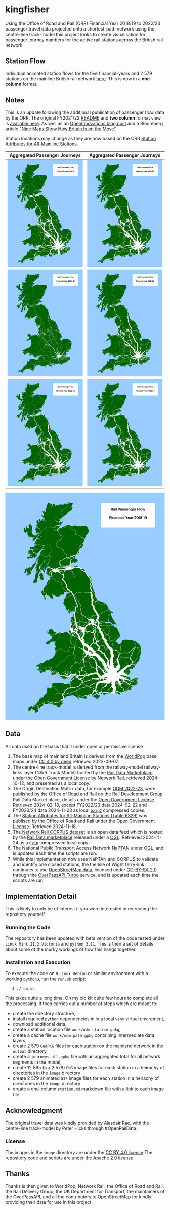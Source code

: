 # kingfisher
Using the Office of Road and Rail (ORR) Financial Year 2018/19 to 2022/23 passenger travel data projected onto a shortest-path network using the centre-line track-model this project looks to create visualisation for passenger journey numbers for the active rail stations across the British rail network.

## Station Flow
Individual animated station flows for the five financial-years and 2 579 stations on the mainline British rail network [here](station-update.md). This is now in a **one column** format.

## Notes
This is an update following the additional publication of passenger flow data by the ORR. The original FY2021/22 [README](README-alt.md) and **two column** format view is [available here](stations.md). As well as an [OpenInnovations blog post](https://open-innovations.org/blog/2024-01-08-passenger-journeys-pictures-at-a-rail-transport-exhibition) and a Bloomberg article ["Nine Maps Show How Britain Is on the Move"](https://www.bloomberg.com/news/features/2024-02-08/british-rail-train-ticket-data-maps-show-how-a-nation-travels-before-hs2)

Station locations may change as they are now based on the ORR [Station Attributes for All-Mainline Stations](https://raildata.org.uk/dataProduct/P-f9c7e715-1367-47b0-aee3-38d73d2ebe04/dataFiles).

|Aggregated Passenger Journeys|Aggregated Passenger Journeys|
|---|---|
|![](base/j1-model-201819.png)|![](base/j1-model-201920.png)|
|![](base/j1-model-202021.png)|![](base/j1-model-202122.png)|
|![](base/j1-model-202223.png)|![](base/j1-model-202324.png)|

![](base/j1-model-animation.gif)

## Data
All data used on the basis that it under open or permissive license

1. The base map of mainland Britain is derived from the [WorldPop](https://hub.worldpop.org) base maps under [CC 4.0 by deed](https://creativecommons.org/licenses/by/4.0/) retrieved 2023-09-07.
2. The centre-line track-model is derived from the railway-model railway-links layer (NWR Track Model) hosted by the [Rail Data Marketplace](https://raildata.org.uk/dashboard/dataProduct/P-d6c0c7ee-6743-4999-9b9e-d2dd39585bdb/dataFiles) under the [Open Government License](https://www.nationalarchives.gov.uk/doc/open-government-licence/version/3/) by Network Rail, retrieved 2024-10-12, and presented as a local copy.
3. The Origin Destination Matrix data, for example [ODM 2022-23](https://raildata.org.uk/dashboard/dataProduct/P-a839de9f-eafa-495e-92e3-ff23a33ad876/dataFiles), were published by the [Office of Road and Rail](https://raildata.org.uk/partnerDetails/1034/details) on the Rail Development Group Rail Data Market place, details under the [Open Government License](https://www.nationalarchives.gov.uk/doc/open-government-licence/version/3/). Retrieved 2024-02-18, except FY2022/23 data 2024-02-22 and FY2023/24 data 2024-11-23 as local [`bzip2`](http://www.bzip.org/) compressed copies.
4. The [Station Attributes for All-Mainline Stations (Table 6329)](https://dataportal.orr.gov.uk/statistics/infrastructure-and-environment/rail-infrastructure-and-assets/table-6329-station-attributes-for-all-mainline-stations/) was publised by the Office of Road and Rail under the [Open Government License](https://www.nationalarchives.gov.uk/doc/open-government-licence/version/3/). Retrieved 2024-11-18.
5. The [Network Rail CORPUS dataset](https://wiki.openraildata.com/index.php/Reference_Data) is an open data feed which is hosted by the [Rail Data marketplace](https://raildata.org.uk/dashboard/dataProduct/P-9d26e657-26be-496b-b669-93b217d45859/dataFiles) released under a [OGL](https://networkrail.co.uk/who-we-are/transparency-and-ethics/transparency/open-data-feeds/network-rail-infratructure-limited-data-feeds-licence/). Retrieved 2024-11-24 as a [`gzip`](https://www.gnu.org/software/gzip/manual/html_node/Overview.html) compressed local copy.
6. The National Public Transport Access Network [NaPTAN](https://data.gov.uk/dataset/3b1766bf-04a3-44f5-bea9-5c74cf002e1d/national-public-transport-gazetteer-nptg) under [OGL](https://www.nationalarchives.gov.uk/doc/open-government-licence/version/3/), and is updated each time the scripts are run.
7. While this implementation now uses NaPTAN and CORPUS to validate and identify one closed stations, the the Isle of Wight ferry-link continues to use [OpenStreetMap data](https://www.openstreetmap.org/#map=12/50.7738/-1.2607), licensed under [CC-BY-SA 2.0](https://openstreetmap.org/copyright ) through the [OverPassAPI Turbo](https://overpass-turbo.eu/) service, and is updated each time the scripts are run.


## Implementation Detail
This is likely to only be of interest if you were interested in recreating the repository yourself

### Running the Code
The repository has been updated with beta version of the code tested under `Linux Mint 21.2 Victoria` and `python 3.11`. This is then a set of details about some of the murky workings of how this hangs together.

### Installation and Execution

To execute the code on a `Linux Debian` or similar environment with a working `python3`, run the `run.sh` script:

```
   $ ./run.sh
```

This takes quite a long time. On my old kit quite few hours to complete all the processing. It then carries out a number of steps which are meant to:
* create the directory structure, 
* install required `python` dependencies in in a local `venv` virtual enviroment, 
* download additional data,
* create a station location file `work/odm-station.gpkg`,
* create a cache file `work/odm-path.gpkg` containing intermediate data layers,
* create 2 579 `GeoPKG` files for each station on the mainland network in the `output` directory,
* create a `journeys-all.gpkg` file with an aggregated total for all network segments in the model,
* create 12 895 (5 x 2 579) `PNG` image files for each station in a heirachy of directories in the `image` directory
* create 2 579 animated `GIF` image files for each station in a heirachy of directories in the `image` directory
* create a one-column `station.md` markdown file with a link to each image file

## Acknowledgment
The original travel data was kindly provided by Alasdair Rae, with the centre-line track-model by Peter Hicks through #OpenRailData. 

### License

The images in the `image` directory are under the [CC BY 4.0 license](https://creativecommons.org/licenses/by/4.0/)
The repository code and scripts are under the [Apache 2.0 license ](LICENSE)

## Thanks

Thanks is then given to WorldPop, Network Rail, the Office of Road and Rail, the Rail Delivery Group, the UK Department for Transport, the maintainers of the OverPassAPI, and all the contributors to OpenStreetMap for kindly providing their data for use in this project.
